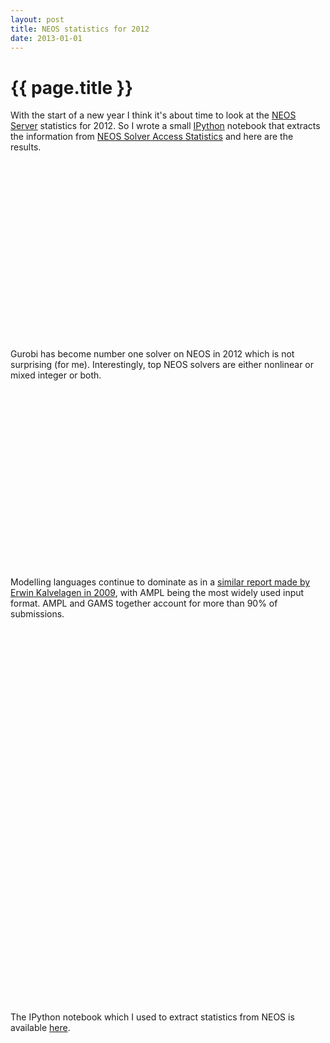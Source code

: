 ```yaml
---
layout: post
title: NEOS statistics for 2012
date: 2013-01-01
---
```


{{ page.title }}
================

With the start of a new year I think it's about time to look at the
[NEOS Server](http://www.neos-server.org/neos/) statistics for 2012.
So I wrote a small [IPython](http://ipython.org/) notebook that
extracts the information from
[NEOS Solver Access Statistics](http://www.neos-server.org/neos/report.html)
and here are the results.

<div style="width: 500px; height: 300px" id="solver_chart">
</div>
Gurobi has become number one solver on NEOS in 2012 which is not
surprising (for me). Interestingly, top NEOS solvers are either nonlinear
or mixed integer or both. 

<div style="width: 500px; height: 300px" id="input_chart">
</div>

Modelling languages continue to dominate as in a
[similar report made by Erwin Kalvelagen in 2009](http://yetanothermathprogrammingconsultant.blogspot.com/2009/11/neos-statistics.html),
with AMPL being the most widely used input format.
AMPL and GAMS together account for more than 90% of submissions.

<div style="width: 500px; height: 300px" id="category_chart">
</div>

<div style="width: 500px; height: 300px" id="interface_chart">
</div>

The IPython notebook which I used to extract statistics from NEOS
is available [here](https://github.com/vitaut/neos-stats).

<script type="text/javascript" src="/files/2013-01-stats.js">
</script>
